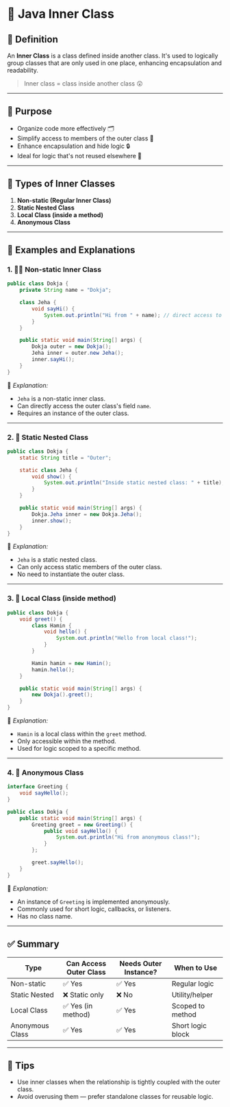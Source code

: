 # 🧠 Java Inner Class

## 📘 Definition

An **Inner Class** is a class defined inside another class. It's used to logically group classes that are only used in one place, enhancing encapsulation and readability.

> Inner class = class inside another class 😲

---

## 🎯 Purpose

* Organize code more effectively 🗂️
* Simplify access to members of the outer class 🔑
* Enhance encapsulation and hide logic 🔒
* Ideal for logic that's not reused elsewhere 🧹

---

## 🧩 Types of Inner Classes

1. **Non-static (Regular Inner Class)**
2. **Static Nested Class**
3. **Local Class (inside a method)**
4. **Anonymous Class**

---

## 🧪 Examples and Explanations

### 1. 👨‍👧 Non-static Inner Class

```java
public class Dokja {
    private String name = "Dokja";

    class Jeha {
        void sayHi() {
            System.out.println("Hi from " + name); // direct access to outer
        }
    }

    public static void main(String[] args) {
        Dokja outer = new Dokja();
        Jeha inner = outer.new Jeha();
        inner.sayHi();
    }
}
```

📌 *Explanation:*

* `Jeha` is a non-static inner class.
* Can directly access the outer class's field `name`.
* Requires an instance of the outer class.

---

### 2. 🦨 Static Nested Class

```java
public class Dokja {
    static String title = "Outer";

    static class Jeha {
        void show() {
            System.out.println("Inside static nested class: " + title);
        }
    }

    public static void main(String[] args) {
        Dokja.Jeha inner = new Dokja.Jeha();
        inner.show();
    }
}
```

📌 *Explanation:*

* `Jeha` is a static nested class.
* Can only access static members of the outer class.
* No need to instantiate the outer class.

---

### 3. 🧪 Local Class (inside method)

```java
public class Dokja {
    void greet() {
        class Hamin {
            void hello() {
                System.out.println("Hello from local class!");
            }
        }

        Hamin hamin = new Hamin();
        hamin.hello();
    }

    public static void main(String[] args) {
        new Dokja().greet();
    }
}
```

📌 *Explanation:*

* `Hamin` is a local class within the `greet` method.
* Only accessible within the method.
* Used for logic scoped to a specific method.

---

### 4. 👻 Anonymous Class

```java
interface Greeting {
    void sayHello();
}

public class Dokja {
    public static void main(String[] args) {
        Greeting greet = new Greeting() {
            public void sayHello() {
                System.out.println("Hi from anonymous class!");
            }
        };

        greet.sayHello();
    }
}
```

📌 *Explanation:*

* An instance of `Greeting` is implemented anonymously.
* Commonly used for short logic, callbacks, or listeners.
* Has no class name.

---

## ✅ Summary

| Type            | Can Access Outer Class | Needs Outer Instance? | When to Use       |
| --------------- | ---------------------- | --------------------- | ----------------- |
| Non-static      | ✅ Yes                  | ✅ Yes                 | Regular logic     |
| Static Nested   | ❌ Static only          | ❌ No                  | Utility/helper    |
| Local Class     | ✅ Yes (in method)      | ✅ Yes                 | Scoped to method  |
| Anonymous Class | ✅ Yes                  | ✅ Yes                 | Short logic block |

---

## 🚀 Tips

* Use inner classes when the relationship is tightly coupled with the outer class.
* Avoid overusing them — prefer standalone classes for reusable logic.
